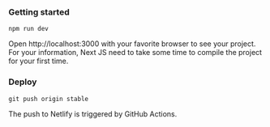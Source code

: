 
### Getting started

```
npm run dev
```

Open http://localhost:3000 with your favorite browser to see your project. For your information, Next JS need to take some time to compile the project for your first time.


### Deploy

```
git push origin stable
```

The push to Netlify is triggered by GitHub Actions. 
